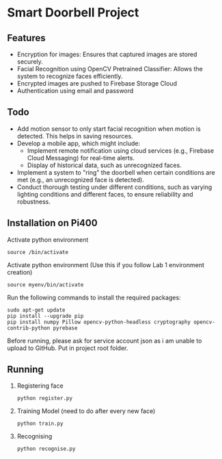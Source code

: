 <h1>Smart Doorbell Project</h1>

<h2>Features</h2>
<ul>
 <li>Encryption for images: Ensures that captured images are stored securely.</li>
 <li>Facial Recognition using OpenCV Pretrained Classifier: Allows the system to recognize faces efficiently.</li>
 <li>Encrypted images are pushed to Firebase Storage Cloud</li>
 <li>Authentication using email and password</li>
</ul>

<h2>Todo</h2>
<ul>
 <li>Add motion sensor to only start facial recognition when motion is detected. This helps in saving resources.</li>
  <li>Develop a mobile app, which might include:
   <ul>
     <li>Implement remote notification using cloud services (e.g., Firebase Cloud Messaging) for real-time alerts.</li>
     <li>Display of historical data, such as unrecognized faces.</li>
   </ul>
 </li>
 <li>Implement a system to "ring" the doorbell when certain conditions are met (e.g., an unrecognized face is detected).</li>
 <li>Conduct thorough testing under different conditions, such as varying lighting conditions and different faces, to ensure reliability and robustness.</li>
</ul>

<h2>Installation on Pi400</h2>
<p>Activate python environment</p>
<pre><code>source <yourenvname>/bin/activate</code></pre>

<p>Activate python environment (Use this if you follow Lab 1 environment creation)</p>
<pre><code>source myenv/bin/activate</code></pre>


<p>Run the following commands to install the required packages:</p>
<pre><code>sudo apt-get update
pip install --upgrade pip
pip install numpy Pillow opencv-python-headless cryptography opencv-contrib-python pyrebase
</code></pre>

<p>Before running, please ask for service account json as i am unable to upload to GitHub. Put in project root folder.</p>

<h2>Running</h2>
<ol>
<li>Registering face</li>
<pre><code>python register.py</code></pre>

<li>Training Model (need to do after every new face)</li>
<pre><code>python train.py</code></pre>

<li>Recognising</li>
<pre><code>python recognise.py</code></pre>
</ol>
